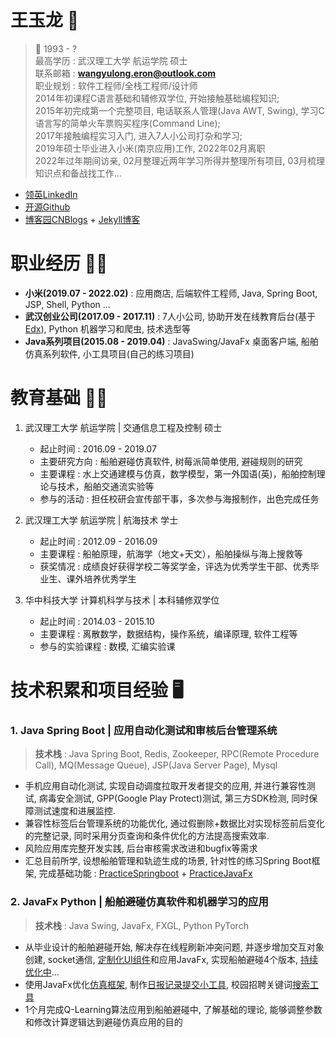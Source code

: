 # 王玉龙 **:wave:** 

> :man:  1993 - ?  
> 最高学历 : 武汉理工大学 航运学院 硕士  
> 联系邮箱 : **wangyulong.eron@outlook.com**  
> 职业规划 : 软件工程师/全栈工程师/设计师  
> 2014年初课程C语言基础和辅修双学位, 开始接触基础编程知识;  
> 2015年初完成第一个完整项目, 电话联系人管理(Java AWT, Swing), 学习C语言写的简单火车票购买程序(Command Line);  
> 2017年接触编程实习入门, 进入7人小公司打杂和学习;  
> 2019年硕士毕业进入小米(南京应用)工作, 2022年02月离职  
> 2022年过年期间访亲, 02月整理近两年学习所得并整理所有项目, 03月梳理知识点和备战找工作...  

- [领英LinkedIn](https://www.linkedin.com/in/naveron/)  
- [开源Github](https://github.com/NAVERON)  
- [博客园CNBlogs](https://www.cnblogs.com/eronnav/)  +  [Jekyll博客](https://naveron.github.io/)  

# 职业经历 **:man_health_worker:** 

- **小米(2019.07 - 2022.02)** : 应用商店, 后端软件工程师, Java, Spring Boot, JSP, Shell, Python ...  
- **武汉创业公司(2017.09 - 2017.11)** : 7人小公司, 协助开发在线教育后台(基于[Edx](https://github.com/openedx/edx-platform)), Python 机器学习和爬虫, 技术选型等  
- **Java系列项目(2015.08 - 2019.04)** : JavaSwing/JavaFx 桌面客户端, 船舶仿真系列软件, 小工具项目(自己的练习项目)  

# 教育基础 **:man_student:** 

1. 武汉理工大学 航运学院 | 交通信息工程及控制 硕士  
    - 起止时间 : 2016.09 - 2019.07  
    - 主要研究方向 : 船舶避碰仿真软件, 树莓派简单使用, 避碰规则的研究  
    - 主要课程 : 水上交通建模与仿真，数学模型，第一外国语(英)，船舶控制理论与技术，船舶交通流实验等  
    - 参与的活动 : 担任校研会宣传部干事，多次参与海报制作，出色完成任务  

2. 武汉理工大学 航运学院 | 航海技术 学士  
    - 起止时间 : 2012.09 - 2016.09  
    - 主要课程 : 船舶原理，航海学（地文+天文），船舶操纵与海上搜救等  
    - 获奖情况 : 成绩良好获得学校二等奖学金，评选为优秀学生干部、优秀毕业生、课外培养优秀学生  

3. 华中科技大学 计算机科学与技术 | 本科辅修双学位  
    - 起止时间 : 2014.03 - 2015.10  
    - 主要课程 : 离散数学，数据结构，操作系统，编译原理, 软件工程等  
    - 参与的实验课程 : 数模, 汇编实验课  

# 技术积累和项目经验 **:desktop_computer:** 

### 1. Java Spring Boot | 应用自动化测试和审核后台管理系统  

> **技术栈** : Java Spring Boot, Redis, Zookeeper, RPC(Remote Procedure Call), MQ(Message Queue), JSP(Java Server Page), Mysql  

- 手机应用自动化测试, 实现自动调度拉取开发者提交的应用, 并进行兼容性测试, 病毒安全测试, GPP(Google Play Protect)测试, 第三方SDK检测, 同时保障测试速度和进展监控.  
- 兼容性标签后台管理系统的功能优化, 通过假删除+数据比对实现标签前后变化的完整记录, 同时采用分页查询和条件优化的方法提高搜索效率.  
- 风险应用库完整开发实践, 后台审核需求改进和bugfix等需求  
- 汇总目前所学, 设想船舶管理和轨迹生成的场景, 针对性的练习Spring Boot框架, 完成基础功能 : [PracticeSpringboot](https://github.com/NAVERON/PracticeSpringboot) + [PracticeJavaFx](https://github.com/NAVERON/PracticeJavaFx)  

### 2. JavaFx Python | 船舶避碰仿真软件和机器学习的应用  

> **技术栈** : Java Swing, JavaFx, FXGL, Python PyTorch  

- 从毕业设计的船舶避碰开始, 解决存在线程刷新冲突问题, 并逐步增加交互对象创建, socket通信, [定制化UI组件](https://github.com/NAVERON/ArbitraryCoding/tree/main/src/main/java/com/eron/routeplanning)和应用JavaFx, 实现船舶避碰4个版本, [持续优化中](https://github.com/NAVERON/ShipSimulation)...  
- 使用JavaFx优化[仿真框架](https://github.com/NAVERON/ArbitraryCoding/tree/main/src/main/java/com/eron/simulationframe), 制作[日报记录提交小工具](https://github.com/NAVERON/ArbitraryCoding/tree/main/src/main/java/com/eron/attendance), 校园招聘关键词[搜索工具](https://github.com/NAVERON/ArbitraryCoding/tree/main/src/main/java/com/eron/crawljobs)  
- 1个月完成Q-Learning算法应用到船舶避碰中, 了解基础的理论, 能够调整参数和修改计算逻辑达到避碰仿真应用的目的  



